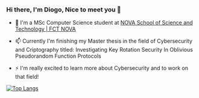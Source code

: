 ### Hi there, I'm Diogo, Nice to meet you 👋

- 🌱 I'm a MSc Computer Science student at [NOVA School of Science and Technology | FCT NOVA](https://www.fct.unl.pt/en)<br/>

- 📫 Currently I'm finishing my Master thesis in the field of Cybersecurity and Criptography titled: Investigating Key Rotation Security In Oblivious Pseudorandom Function Protocols<br/>

- ⚡ I'm really excited to learn more about Cybersecurity and to work on that field!


[![Top Langs](https://github-readme-stats.vercel.app/api/top-langs/?username=DiogoSpencer)](https://github.com/DiogoSpencer/github-readme-stats)
<!--
**DiogoSpencer/DiogoSpencer** is a ✨ _special_ ✨ repository because its `README.md` (this file) appears on your GitHub profile.

Here are some ideas to get you started:

- 🔭 I’m currently working on ...
- 🌱 I’m currently learning ...
- 👯 I’m looking to collaborate on ...
- 🤔 I’m looking for help with ...
- 💬 Ask me about ...
- 📫 How to reach me: ...
- 😄 Pronouns: ...
- ⚡ Fun fact: ...
-->
